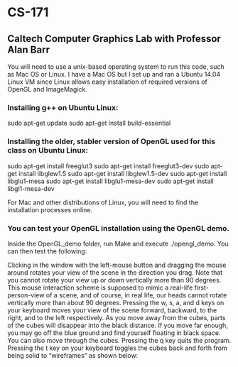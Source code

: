 # CS-171
## Caltech Computer Graphics Lab with Professor Alan Barr

You will need to use a unix-based operating system to run this code, such as Mac OS or Linux. I have a Mac OS but I set up and ran a Ubuntu 14.04 Linux VM since Linux allows easy installation of required versions of OpenGL and ImageMagick.

### Installing g++ on Ubuntu Linux:
sudo apt-get update
sudo apt-get install build-essential

### Installing the older, stabler version of OpenGL used for this class on Ubuntu Linux:
sudo apt-get install freeglut3
sudo apt-get install freeglut3-dev
sudo apt-get install libglew1.5
sudo apt-get install libglew1.5-dev
sudo apt-get install libglu1-mesa
sudo apt-get install libglu1-mesa-dev
sudo apt-get install libgl1-mesa-dev

For Mac and other distributions of Linux, you will need to find the installation processes online.

### You can test your OpenGL installation using the OpenGL demo.
Inside the OpenGL_demo folder, run Make and execute ./opengl_demo. You can then test the following:

Clicking in the window with the left-mouse button and dragging the mouse around rotates your view of the scene in the direction you drag. Note that you cannot rotate your view up or down vertically more than 90 degrees. This mouse interaction scheme is supposed to mimic a real-life first-person-view of a scene, and of course, in real life, our heads cannot rotate vertically more than about 90 degrees.
Pressing the w, s, a, and d keys on your keyboard moves your view of the scene forward, backward, to the right, and to the left respectively. As you move away from the cubes, parts of the cubes will disappear into the black distance. If you move far enough, you may go off the blue ground and find yourself floating in black space. You can also move through the cubes.
Pressing the q key quits the program.
Pressing the t key on your keyboard toggles the cubes back and forth from being solid to “wireframes” as shown below:
